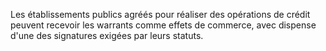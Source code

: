 Les établissements publics agréés pour réaliser des opérations de crédit peuvent recevoir les warrants comme effets de commerce, avec dispense d'une des signatures exigées par leurs statuts.
